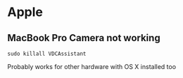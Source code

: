# Apple

## MacBook Pro Camera not working

   `sudo killall VDCAssistant`

   Probably works for other hardware with OS X installed too

